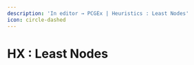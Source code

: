 ```yaml
---
description: 'In editor → PCGEx | Heuristics : Least Nodes'
icon: circle-dashed
---
```


# HX : Least Nodes

